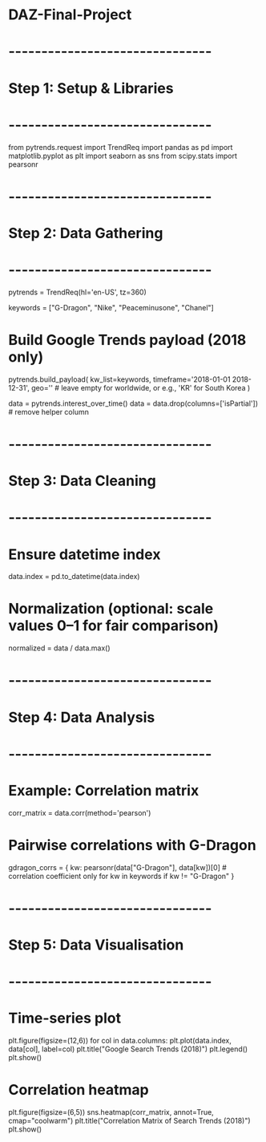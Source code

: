 # DAZ-Final-Project
# -------------------------------
# Step 1: Setup & Libraries
# -------------------------------
from pytrends.request import TrendReq
import pandas as pd
import matplotlib.pyplot as plt
import seaborn as sns
from scipy.stats import pearsonr

# -------------------------------
# Step 2: Data Gathering
# -------------------------------
pytrends = TrendReq(hl='en-US', tz=360)

keywords = ["G-Dragon", "Nike", "Peaceminusone", "Chanel"]

# Build Google Trends payload (2018 only)
pytrends.build_payload(
    kw_list=keywords,
    timeframe='2018-01-01 2018-12-31',
    geo=''  # leave empty for worldwide, or e.g., 'KR' for South Korea
)

data = pytrends.interest_over_time()
data = data.drop(columns=['isPartial'])  # remove helper column

# -------------------------------
# Step 3: Data Cleaning
# -------------------------------
# Ensure datetime index
data.index = pd.to_datetime(data.index)

# Normalization (optional: scale values 0–1 for fair comparison)
normalized = data / data.max()

# -------------------------------
# Step 4: Data Analysis
# -------------------------------
# Example: Correlation matrix
corr_matrix = data.corr(method='pearson')

# Pairwise correlations with G-Dragon
gdragon_corrs = {
    kw: pearsonr(data["G-Dragon"], data[kw])[0]  # correlation coefficient only
    for kw in keywords if kw != "G-Dragon"
}

# -------------------------------
# Step 5: Data Visualisation
# -------------------------------
# Time-series plot
plt.figure(figsize=(12,6))
for col in data.columns:
    plt.plot(data.index, data[col], label=col)
plt.title("Google Search Trends (2018)")
plt.legend()
plt.show()

# Correlation heatmap
plt.figure(figsize=(6,5))
sns.heatmap(corr_matrix, annot=True, cmap="coolwarm")
plt.title("Correlation Matrix of Search Trends (2018)")
plt.show()


